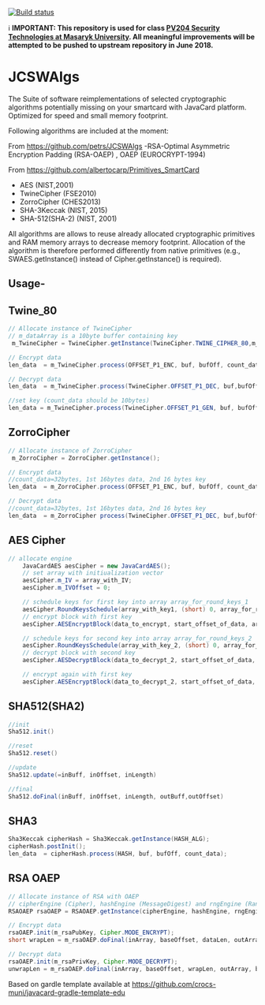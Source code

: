  [![Build status](https://travis-ci.org/JavaCardSpot-dev/JCSWAlgs.svg?branch=master)](https://travis-ci.org/JavaCardSpot-dev/JCSWAlgs)

:information_source: **IMPORTANT: This repository is used for class [PV204 Security Technologies at
Masaryk University](https://is.muni.cz/auth/predmety/predmet?lang=en;setlang=en;pvysl=3141746). All
meaningful improvements will be attempted to be pushed to upstream repository in June 2018.**

JCSWAlgs
========

The Suite of software reimplementations of selected cryptographic algorithms potentially missing on your smartcard with JavaCard platform. Optimized for speed and small memory footprint.

Following algorithms are included at the moment:

From https://github.com/petrs/JCSWAlgs
-RSA-Optimal Asymmetric Encryption Padding (RSA-OAEP) , OAEP (EUROCRYPT-1994)

From https://github.com/albertocarp/Primitives_SmartCard
- AES (NIST,2001)
- TwineCipher (FSE2010)
- ZorroCipher (CHES2013)
- SHA-3Keccak  (NIST, 2015)
- SHA-512(SHA-2) (NIST, 2001)


All algorithms are allows to reuse already allocated cryptographic primitives and RAM memory arrays to decrease memory footprint. Allocation of the algorithm is therefore performed differently from native primitives (e.g., SWAES.getInstance() instead of Cipher.getInstance() is required).


Usage-
-----

Twine_80
-----
````java
// Allocate instance of TwineCipher 
// m_dataArray is a 10byte buffer containing key
 m_TwineCipher = TwineCipher.getInstance(TwineCipher.TWINE_CIPHER_80,m_dataArray);

// Encrypt data
len_data  = m_TwineCipher.process(OFFSET_P1_ENC, buf, bufOff, count_data);

// Decrypt data
len_data  = m_TwineCipher.process(TwineCipher.OFFSET_P1_DEC, buf,bufOff, count_data);

//set key (count_data should be 10bytes)
len_data = m_TwineCipher.process(TwineCipher.OFFSET_P1_GEN, buf, bufOff, count_data);

````
ZorroCipher
-----
````java
// Allocate instance of ZorroCipher 
 m_ZorroCipher = ZorroCipher.getInstance();

// Encrypt data
//count_data=32bytes, 1st 16bytes data, 2nd 16 bytes key
len_data  = m_ZorroCipher.process(OFFSET_P1_ENC, buf, bufOff, count_data);

// Decrypt data
//count_data=32bytes, 1st 16bytes data, 2nd 16 bytes key
len_data  = m_ZorroCipher process(TwineCipher.OFFSET_P1_DEC, buf,bufOff, count_data);

````

AES Cipher
-----
````java
// allocate engine
    JavaCardAES aesCipher = new JavaCardAES();
    // set array with initiualization vector
    aesCipher.m_IV = array_with_IV;
    aesCipher.m_IVOffset = 0;

    // schedule keys for first key into array array_for_round_keys_1
    aesCipher.RoundKeysSchedule(array_with_key1, (short) 0, array_for_round_keys_1);
    // encrypt block with first key
    aesCipher.AESEncryptBlock(data_to_encrypt, start_offset_of_data, array_for_round_keys_1);

    // schedule keys for second key into array array_for_round_keys_2
    aesCipher.RoundKeysSchedule(array_with_key_2, (short) 0, array_for_round_keys_2);
    // decrypt block with second key
    aesCipher.AESDecryptBlock(data_to_decrypt_2, start_offset_of_data, array_for_round_keys_2);

    // encrypt again with first key
    aesCipher.AESEncryptBlock(data_to_decrypt_2, start_offset_of_data, array_for_round_keys_1);
````

SHA512(SHA2)
-----
````java
//init
Sha512.init()

//reset
Sha512.reset()

//update
Sha512.update(=inBuff, inOffset, inLength)

//final
Sha512.doFinal(inBuff, inOffset, inLength, outBuff,outOffset)

````
SHA3
-----
````java
Sha3Keccak cipherHash = Sha3Keccak.getInstance(HASH_ALG);
cipherHash.postInit();
len_data  = cipherHash.process(HASH, buf, bufOff, count_data);

````

RSA OAEP
-----
````java
// Allocate instance of RSA with OAEP 
// cipherEngine (Cipher), hashEngine (MessageDigest) and rngEngine (RandomData) are native JavaCard engines
RSAOAEP rsaOAEP = RSAOAEP.getInstance(cipherEngine, hashEngine, rngEngine, optEncParams, optAuxRAMArray);

// Encrypt data
rsaOAEP.init(m_rsaPubKey, Cipher.MODE_ENCRYPT);
short wrapLen = m_rsaOAEP.doFinal(inArray, baseOffset, dataLen, outArray, baseOffset);

// Decrypt data
rsaOAEP.init(m_rsaPrivKey, Cipher.MODE_DECRYPT);
unwrapLen = m_rsaOAEP.doFinal(inArray, baseOffset, wrapLen, outArray, baseOffset);
````


Based on gardle template available at https://github.com/crocs-muni/javacard-gradle-template-edu


